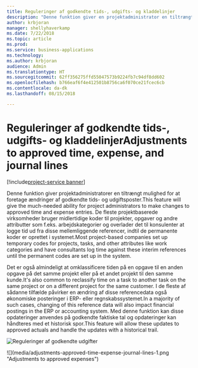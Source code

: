 ```yaml
---
title: Reguleringer af godkendte tids-, udgifts- og kladdelinjer
description: "Denne funktion giver en projektadministrator en tiltrængt mulighed for at foretage ændringer af godkendte tids- og udgiftsposter."
author: krbjoran
manager: shellyhaverkamp
ms.date: 7/22/2018
ms.topic: article
ms.prod: 
ms.service: business-applications
ms.technology: 
ms.author: krbjoran
audience: Admin
ms.translationtype: HT
ms.sourcegitcommit: 62ff356275ffd55047573b9224fb7c94df8dd602
ms.openlocfilehash: b766eaf6f4e412501b8756ca6f070ce21fcec6cb
ms.contentlocale: da-dk
ms.lasthandoff: 08/15/2018

---
```

#  <a name="adjustments-to-approved-time-expense-and-journal-lines"></a><span data-ttu-id="cfbd5-103">Reguleringer af godkendte tids-, udgifts- og kladdelinjer</span><span class="sxs-lookup"><span data-stu-id="cfbd5-103">Adjustments to approved time, expense, and journal lines</span></span> 

[!include[project-service banner](../../../includes/project-service.md)]




<span data-ttu-id="cfbd5-104">Denne funktion giver projektadministratorer en tiltrængt mulighed for at foretage ændringer af godkendte tids- og udgiftsposter.</span><span class="sxs-lookup"><span data-stu-id="cfbd5-104">This feature will give the much-needed ability for project administrators to make changes to approved time and expense entries.</span></span> <span data-ttu-id="cfbd5-105">De fleste projektbaserede virksomheder bruger midlertidige koder til projekter, opgaver og andre attributter som f.eks. arbejdskategorier og overlader det til konsulenter at logge tid ud fra disse mellemliggende referencer, indtil de permanente koder er oprettet i systemet.</span><span class="sxs-lookup"><span data-stu-id="cfbd5-105">Most project-based companies set up temporary codes for projects, tasks, and other attributes like work categories and have consultants log time against these interim references until the permanent codes are set up in the system.</span></span> 

<span data-ttu-id="cfbd5-106">Det er også almindeligt at omklassificere tiden på en opgave til en anden opgave på det samme projekt eller på et andet projekt til den samme kunde.</span><span class="sxs-lookup"><span data-stu-id="cfbd5-106">It's also common to reclassify time on a task to another task on the same project or on a different project for the same customer.</span></span> <span data-ttu-id="cfbd5-107">I de fleste af sådanne tilfælde påvirker en ændring af disse referencedata også økonomiske posteringer i ERP- eller regnskabssystemet.</span><span class="sxs-lookup"><span data-stu-id="cfbd5-107">In a majority of such cases, changing of this reference data will also impact financial postings in the ERP or accounting system.</span></span> <span data-ttu-id="cfbd5-108">Med denne funktion kan disse opdateringer anvendes på godkendte faktiske tal og opdateringer kan håndteres med et historisk spor.</span><span class="sxs-lookup"><span data-stu-id="cfbd5-108">This feature will allow these updates to approved actuals and handle the updates with a historical trail.</span></span>

<span data-ttu-id="cfbd5-109">![](media/adjustments-approved-time-expense-journal-lines-1.png "Reguleringer af godkendte udgifter")
<!-- Picture 2 --></span><span class="sxs-lookup"><span data-stu-id="cfbd5-109">![](media/adjustments-approved-time-expense-journal-lines-1.png "Adjustments to approved expenses")
<!-- Picture 2 --></span></span>


